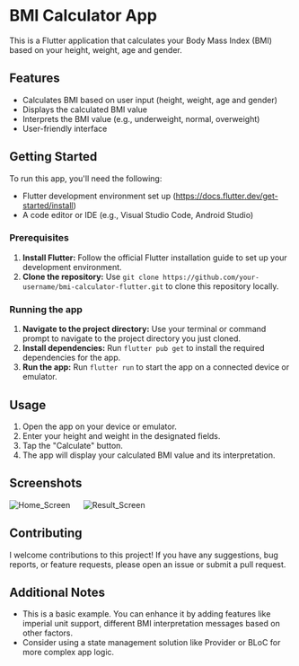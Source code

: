 # BMI Calculator App

This is a Flutter application that calculates your Body Mass Index (BMI) based on your height, weight, age and gender.

## Features

* Calculates BMI based on user input (height, weight, age and gender)
* Displays the calculated BMI value
* Interprets the BMI value (e.g., underweight, normal, overweight)
* User-friendly interface

## Getting Started

To run this app, you'll need the following:

* Flutter development environment set up (https://docs.flutter.dev/get-started/install)
* A code editor or IDE (e.g., Visual Studio Code, Android Studio)

### Prerequisites

1. **Install Flutter:** Follow the official Flutter installation guide to set up your development environment.
2. **Clone the repository:** Use `git clone https://github.com/your-username/bmi-calculator-flutter.git` to clone this repository locally.

### Running the app

1. **Navigate to the project directory:** Use your terminal or command prompt to navigate to the project directory you just cloned.
2. **Install dependencies:** Run `flutter pub get` to install the required dependencies for the app.
3. **Run the app:** Run `flutter run` to start the app on a connected device or emulator.

## Usage

1. Open the app on your device or emulator.
2. Enter your height and weight in the designated fields.
3. Tap the "Calculate" button.
4. The app will display your calculated BMI value and its interpretation.

## Screenshots
![Home_Screen](https://cdn.discordapp.com/attachments/1218139631372206120/1218139783352815686/image.png?ex=66069414&is=65f41f14&hm=4bf191749b48fa687a66a7254bd58c6fb0191a571f239dd9936502f0b09ea14c&) &nbsp;&nbsp;&nbsp;&nbsp; ![Result_Screen](https://cdn.discordapp.com/attachments/1218139631372206120/1218139844585324564/image.png?ex=66069422&is=65f41f22&hm=d814a35ec1eb2ab62cf217806b35e36f6233c7ecd773948b015c55f8992aff67&)

## Contributing

I welcome contributions to this project! If you have any suggestions, bug reports, or feature requests, please open an issue or submit a pull request.

## Additional Notes

* This is a basic example. You can enhance it by adding features like imperial unit support, different BMI interpretation messages based on other factors.
* Consider using a state management solution like Provider or BLoC for more complex app logic.


